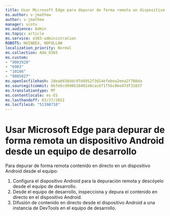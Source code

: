 ```yaml
---
title: Usar Microsoft Edge para depurar de forma remota un dispositivo Android desde un equipo de desarrollo
ms.author: v-jmathew
author: v-jmathew
manager: scotv
ms.audience: Admin
ms.topic: article
ms.service: o365-administration
ROBOTS: NOINDEX, NOFOLLOW
localization_priority: Normal
ms.collection: Adm_O365
ms.custom:
- "9003928"
- "6983"
- "10186"
- "9005827"
ms.openlocfilehash: 2dea0d38ddc97d4952f3d14efebea2eea2f760da
ms.sourcegitcommit: 6bfe9cd9d0b18481e0cac6f1f5bc86ed7df31037
ms.translationtype: MT
ms.contentlocale: es-ES
ms.lasthandoff: 03/27/2021
ms.locfileid: "51398710"
---
```

# <a name="use-microsoft-edge-to-remotely-debug-an-android-device-from-a-development-computer"></a>Usar Microsoft Edge para depurar de forma remota un dispositivo Android desde un equipo de desarrollo

Para depurar de forma remota contenido en directo en un dispositivo Android desde el equipo:

1. Configura el dispositivo Android para la depuración remota y descóyelo desde el equipo de desarrollo.
2. Desde el equipo de desarrollo, inspecciona y depura el contenido en directo en el dispositivo Android.
3. Difusión de contenido en directo desde el dispositivo Android a una instancia de DevTools en el equipo de desarrollo.
